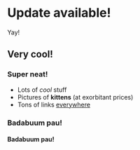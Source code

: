 # Update available!

Yay!

## Very cool!

### Super neat!

- Lots of *cool* stuff
- Pictures of **kittens** (at exorbitant prices)
- Tons of links [everywhere](https://google.com/)

### Badabuum pau!

#### Badabuum pau!

<!-- Render this using
cat test.md | pandoc -f markdown -t html -H update-notes.css -s -o test.html; open test.html
-->
